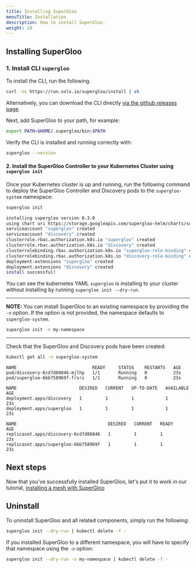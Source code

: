 ```yaml
---
title: Installing SuperGloo
menuTitle: Installation
description: How to install SuperGloo.
weight: 10
---
```


## Installing SuperGloo

### 1. Install CLI `supergloo`

To install the CLI, run the following.

```bash
curl -sL https://run.solo.io/supergloo/install | sh
```

Alternatively, you can download the CLI directly
[via the github releases page](https://github.com/solo-io/supergloo/releases).

Next, add SuperGloo to your path, for example:

```bash
export PATH=$HOME/.supergloo/bin:$PATH
```

Verify the CLI is installed and running correctly with:

```bash
supergloo --version
```

#### 2. Install the SuperGloo Controller to your Kubernetes Cluster using `supergloo init`

Once your Kubernetes cluster is up and running, run the following command to deploy the SuperGloo Controller and Discovery pods to the `supergloo-system` namespace:

```bash
supergloo init

installing supergloo version 0.3.0
using chart uri https://storage.googleapis.com/supergloo-helm/charts/supergloo-0.3.0.tgz
serviceaccount "supergloo" created
serviceaccount "discovery" created
clusterrole.rbac.authorization.k8s.io "supergloo" created
clusterrole.rbac.authorization.k8s.io "discovery" created
clusterrolebinding.rbac.authorization.k8s.io "supergloo-role-binding" created
clusterrolebinding.rbac.authorization.k8s.io "discovery-role-binding" created
deployment.extensions "supergloo" created
deployment.extensions "discovery" created
install successful!
```

You can see the kubernetes YAML `supergloo` is installing to your cluster without installing
by running `supergloo init --dry-run`.

---
**NOTE:** You can install SuperGloo to an existing namespace by providing the `-n` option. If the option is not provided, the namespace defaults to `supergloo-system`.

```bash
supergloo init -n my-namespace
```

---

Check that the SuperGloo and Discovery pods have been created:

```bash
kubectl get all -n supergloo-system
```

```noop
NAME                             READY     STATUS    RESTARTS   AGE
pod/discovery-6cd7d88846-mjlhp   1/1       Running   0          23s
pod/supergloo-6bb758969f-frsrz   1/1       Running   0          23s

NAME                        DESIRED   CURRENT   UP-TO-DATE   AVAILABLE   AGE
deployment.apps/discovery   1         1         1            1           23s
deployment.apps/supergloo   1         1         1            1           23s

NAME                                   DESIRED   CURRENT   READY     AGE
replicaset.apps/discovery-6cd7d88846   1         1         1         23s
replicaset.apps/supergloo-6bb758969f   1         1         1         23s
```

## Next steps

Now that you've successfully installed SuperGloo, let's put it to work in our tutorial, [installing a mesh with SuperGloo](../mesh/install-istio)

## Uninstall

To uninstall SuperGloo and all related components, simply run the following:

```bash
supergloo init --dry-run | kubectl delete -f -
```

If you installed SuperGloo to a different namespace, you will have to specify that namespace using the `-n` option:

```bash
supergloo init --dry-run -n my-namespace | kubectl delete -f -
```

<!-- end -->
